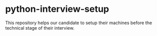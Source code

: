 # python-interview-setup
This repository helps our candidate to setup their machines before the technical stage of their interview.
